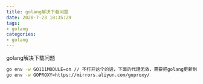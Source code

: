 ```yaml
---
title: golang解决下载问题
date: 2020-7-23 18:35:29
tags: 
- golang
categories:
- golang
---
```


golang解决下载问题

<!--more-->

```bash
go env -w GO111MODULE=on // 不打开这个的话，下面的代理无效，需要把golang更新到最新版（好像得大于1.12）
go env -w GOPROXY=https://mirrors.aliyun.com/goproxy/
```

